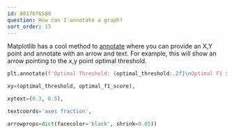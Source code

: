 ```yaml
---
id: 80176f658d
question: How can I annotate a graph?
sort_order: 13
---
```


Matplotlib has a cool method to [annotate](https://matplotlib.org/stable/api/_as_gen/matplotlib.pyplot.annotate.html) where you can provide an X,Y point and annotate with an arrow and text. For example, this will show an arrow pointing to the x,y point optimal threshold.

```python
plt.annotate(f'Optimal Threshold: {optimal_threshold:.2f}\nOptimal F1 Score: {optimal_f1_score:.2f}',

xy=(optimal_threshold, optimal_f1_score),

xytext=(0.3, 0.5),

textcoords='axes fraction',

arrowprops=dict(facecolor='black', shrink=0.05))
```